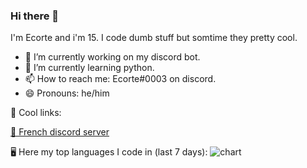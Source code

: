 ### Hi there 👋
I'm Ecorte and i'm 15.
I code dumb stuff but somtime they pretty cool.

- 🔭 I’m currently working on my discord bot.
- 🌱 I’m currently learning python.
- 📫 How to reach me: Ecorte#0003 on discord.
- 😄 Pronouns: he/him

🔗 Cool links:

[💬 French discord server](https://discord.gg/8bpy2PC)

🖥️ Here my top languages I code in (last 7 days):
![chart](https://wakatime.com/share/@56972754-0bc7-4425-ad9f-adea1fb42a70/df1a3b88-e7d4-4e0f-a55b-a0ddafccab6b.png)




